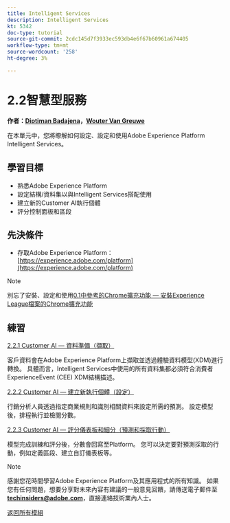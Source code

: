 ```yaml
---
title: Intelligent Services
description: Intelligent Services
kt: 5342
doc-type: tutorial
source-git-commit: 2cdc145d7f3933ec593db4e6f67b60961a674405
workflow-type: tm+mt
source-wordcount: '258'
ht-degree: 3%

---
```


# 2.2智慧型服務

**作者：[Diptiman Badajena](https://www.linkedin.com/in/diptiman-badajena-1b178019/)，[Wouter Van Greuwe](https://www.linkedin.com/in/woutervangeluwe/)**

在本單元中，您將瞭解如何設定、設定和使用Adobe Experience Platform Intelligent Services。

## 學習目標

- 熟悉Adobe Experience Platform
- 設定結構/資料集以與Intelligent Services搭配使用
- 建立新的Customer AI執行個體
- 評分控制面板和區段

## 先決條件

- 存取Adobe Experience Platform： [https://experience.adobe.com/platform](https://experience.adobe.com/platform)

>[!NOTE]
>
>別忘了安裝、設定和使用[0.1中參考的Chrome擴充功能 — 安裝Experience League檔案的Chrome擴充功能](../../gettingstarted/gettingstarted/ex1.md)

## 練習

[2.2.1 Customer AI — 資料準備（擷取）](./ex1.md)

客戶資料會在Adobe Experience Platform上擷取並透過體驗資料模型(XDM)進行轉換。 具體而言，Intelligent Services中使用的所有資料集都必須符合消費者ExperienceEvent (CEE) XDM結構描述。

[2.2.2 Customer AI — 建立新執行個體（設定）](./ex2.md)

行銷分析人員透過指定商業規則和識別相關資料來設定所需的預測。 設定模型後，排程執行並檢閱分數。

[2.2.3 Customer AI — 評分儀表板和細分（預測和採取行動）](./ex3.md)

模型完成訓練和評分後，分數會回寫至Platform。 您可以決定要對預測採取的行動，例如定義區段、建立自訂儀表板等。

>[!NOTE]
>
>感謝您花時間學習Adobe Experience Platform及其應用程式的所有知識。 如果您有任何問題，想要分享對未來內容有建議的一般意見回饋，請傳送電子郵件至&#x200B;**techinsiders@adobe.com**，直接連絡技術業內人士。

[返回所有模組](../../../overview.md)
